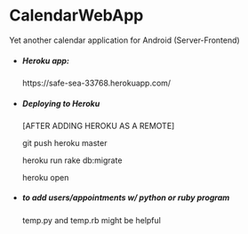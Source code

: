 # CalendarWebApp
Yet another calendar application for Android (Server-Frontend)

* <h5>Heroku app:</h5>https://safe-sea-33768.herokuapp.com/
* <h5>Deploying to Heroku</h5>
  [AFTER ADDING HEROKU AS A REMOTE]<p>
  git push heroku master<p>
  heroku run rake db:migrate<p>
  heroku open<p>
* <h5>to add users/appointments w/ python or ruby program</h5><p>
  temp.py and temp.rb might be helpful
